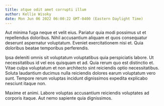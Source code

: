 ```yaml
---
title: atque odit amet corrupti illum
author: Kellie Wisoky
date: Mon Jun 06 2022 06:00:22 GMT-0400 (Eastern Daylight Time)
---
```

Aut minima fuga neque et velit eius. Pariatur quia modi possimus ut et repellendus doloribus. Nihil accusantium aliquam et quos consequatur deserunt aspernatur voluptatum. Eveniet exercitationem nisi et. Quia doloribus beatae temporibus perferendis.

 Ipsa deleniti omnis sit voluptatum voluptatibus quia perspiciatis labore. Ut necessitatibus id vel eos quisquam et ad. Quia rerum quo est distinctio et. Vitae culpa voluptatum et non architecto sint reiciendis optio necessitatibus. Soluta laudantium ducimus nulla reiciendis dolores earum voluptatum vero sunt. Tempore rerum voluptas incidunt dignissimos expedita explicabo nesciunt itaque non.

 Maxime et animi. Labore voluptas accusantium reiciendis voluptates ad corporis itaque. Aut nemo sapiente quia dignissimos.
